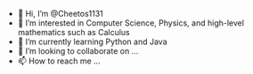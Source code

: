 - 👋 Hi, I’m @Cheetos1131
- 👀 I’m interested in Computer Science, Physics, and high-level mathematics such as Calculus
- 🌱 I’m currently learning Python and Java
- 💞️ I’m looking to collaborate on ...
- 📫 How to reach me ...

<!---
Cheetos1131/Cheetos1131 is a ✨ special ✨ repository because its `README.md` (this file) appears on your GitHub profile.
You can click the Preview link to take a look at your changes.
--->
